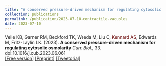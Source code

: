 ```yaml
---
title: "A conserved pressure-driven mechanism for regulating cytosolic osmolarity"
collection: publications
permalink: /publication/2023-07-10-contractile-vacuoles
date: 2023-07-10
---
```

Velle KB, Garner RM, Beckford TK, Weeda M, Liu C, <span style="color: #660000;">Kennard AS</span>, Edwards M, Fritz-Laylin LK. (2023).
<b>A conserved pressure-driven mechanism for regulating cytosolic osmolarity</b>
 <i>Curr. Biol.</i>, 33. doi:10.1016/j.cub.2023.06.061<br>
[\[Free version\]](https://www.cell.com/current-biology/fulltext/S0960-9822(23)00846-1)
[\[Preprint\]](https://www.biorxiv.org/content/10.1101/2023.03.01.529730v1)
[\[Tweetorial\]](https://twitter.com/KatrinaVelle/status/1631458554879131648)
